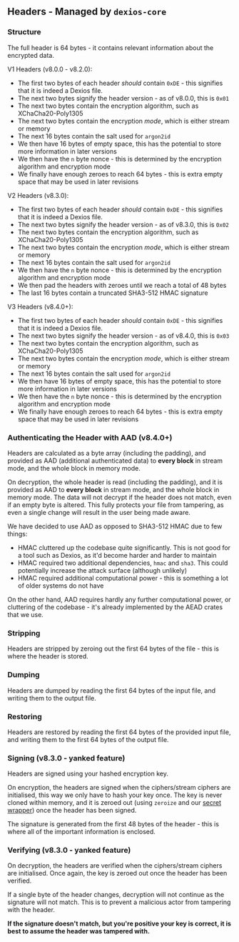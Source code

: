 ## Headers - Managed by `dexios-core`

### Structure

The full header is 64 bytes - it contains relevant information about the encrypted data.

V1 Headers (v8.0.0 - v8.2.0):

* The first two bytes of each header *should* contain `0xDE` - this signifies that it is indeed a Dexios file.
* The next two bytes signify the header version - as of v8.0.0, this is `0x01`
* The next two bytes contain the encryption algorithm, such as XChaCha20-Poly1305
* The next two bytes contain the encryption *mode*, which is either stream or memory
* The next 16 bytes contain the salt used for `argon2id`
* We then have 16 bytes of empty space, this has the potential to store more information in later versions
* We then have the `n` byte nonce - this is determined by the encryption algorithm and encryption mode
* We finally have enough zeroes to reach 64 bytes - this is extra empty space that may be used in later revisions

V2 Headers (v8.3.0):

* The first two bytes of each header *should* contain `0xDE` - this signifies that it is indeed a Dexios file.
* The next two bytes signify the header version - as of v8.3.0, this is `0x02`
* The next two bytes contain the encryption algorithm, such as XChaCha20-Poly1305
* The next two bytes contain the encryption *mode*, which is either stream or memory
* The next 16 bytes contain the salt used for `argon2id`
* We then have the `n` byte nonce - this is determined by the encryption algorithm and encryption mode
* We then pad the headers with zeroes until we reach a total of 48 bytes
* The last 16 bytes contain a truncated SHA3-512 HMAC signature

V3 Headers (v8.4.0+):

* The first two bytes of each header *should* contain `0xDE` - this signifies that it is indeed a Dexios file.
* The next two bytes signify the header version - as of v8.4.0, this is `0x03`
* The next two bytes contain the encryption algorithm, such as XChaCha20-Poly1305
* The next two bytes contain the encryption *mode*, which is either stream or memory
* The next 16 bytes contain the salt used for `argon2id`
* We then have 16 bytes of empty space, this has the potential to store more information in later versions
* We then have the `n` byte nonce - this is determined by the encryption algorithm and encryption mode
* We finally have enough zeroes to reach 64 bytes - this is extra empty space that may be used in later revisions

### Authenticating the Header with AAD (v8.4.0+)

Headers are calculated as a byte array (including the padding), and provided as AAD (additional authenticated data) to **every block** in stream mode, and the whole block in memory mode.

On decryption, the whole header is read (including the padding), and it is provided as AAD to **every block** in stream mode, and the whole block in memory mode. The data will not decrypt if the header does not match, even if an empty byte is altered. This fully protects your file from tampering, as even a single change will result in the user being made aware.

We have decided to use AAD as opposed to SHA3-512 HMAC due to few things:

* HMAC cluttered up the codebase quite significantly. This is not good for a tool such as Dexios, as it'd become harder and harder to maintain
* HMAC required two additional dependencies, `hmac` and `sha3`. This could potentially increase the attack surface (although unlikely)
* HMAC required additional computational power - this is something a lot of older systems do not have

On the other hand, AAD requires hardly any further computational power, or cluttering of the codebase - it's already implemented by the AEAD crates that we use.

### Stripping

Headers are stripped by zeroing out the first 64 bytes of the file - this is where the header is stored.

### Dumping

Headers are dumped by reading the first 64 bytes of the input file, and writing them to the output file.

### Restoring

Headers are restored by reading the first 64 bytes of the provided input file, and writing them to the first 64 bytes of the output file.

### Signing (v8.3.0 - yanked feature)

Headers are signed using your hashed encryption key.

On encryption, the headers are signed when the ciphers/stream ciphers are initialised, this way we only have to hash your key once. The key is never cloned within memory, and it is zeroed out (using `zeroize` and our [secret wrapper](Secret-Wrapper.md)) once the header has been signed.

The signature is generated from the first 48 bytes of the header - this is where all of the important information is enclosed.

### Verifying (v8.3.0 - yanked feature)

On decryption, the headers are verified when the ciphers/stream ciphers are initialised. Once again, the key is zeroed out once the header has been verified.

If a single byte of the header changes, decryption will not continue as the signature will not match. This is to prevent a malicious actor from tampering with the header. 

**If the signature doesn't match, but you're positive your key is correct, it is best to assume the header was tampered with.**